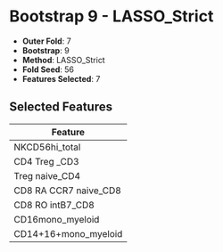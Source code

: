 # Bootstrap 9 - LASSO_Strict

- **Outer Fold**: 7
- **Bootstrap**: 9
- **Method**: LASSO_Strict
- **Fold Seed**: 56
- **Features Selected**: 7

## Selected Features

| Feature |
|---------|
| NKCD56hi_total |
| CD4 Treg _CD3 |
| Treg naive_CD4 |
| CD8 RA CCR7 naive_CD8 |
| CD8 RO intB7_CD8 |
| CD16mono_myeloid |
| CD14+16+mono_myeloid |
